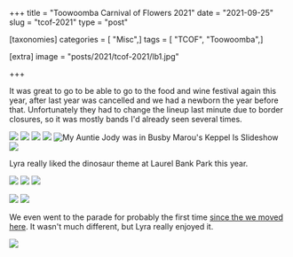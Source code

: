 +++
title = "Toowoomba Carnival of Flowers 2021"
date = "2021-09-25"
slug = "tcof-2021"
type = "post"

[taxonomies]
categories = [ "Misc",]
tags = [ "TCOF", "Toowoomba",]

[extra]
image = "posts/2021/tcof-2021/lb1.jpg"

+++

It was great to go to be able to go to the food and wine festival again this year, after last year was cancelled and we had a newborn the year before that. Unfortunately they had to change the lineup last minute due to border closures, so it was mostly bands I'd already seen several times.

![](fw1.jpg)
![](fw2.jpg)
![](fw3.jpg)
![](fw4.jpg)
![](fw5.jpg "My Auntie Jody was in Busby Marou's Keppel Is Slideshow")
![](fw6.jpg)

Lyra really liked the dinosaur theme at Laurel Bank Park this year.

![](lb1.jpg)
![](lb2.jpg)
![](lb3.jpg)

![](qp1.jpg)
![](qp2.jpg)

We even went to the parade for probably the first time [since the we moved here](/posts/2012/tcof-parade/). It wasn't much different, but Lyra really enjoyed it.

![](parade.jpg)